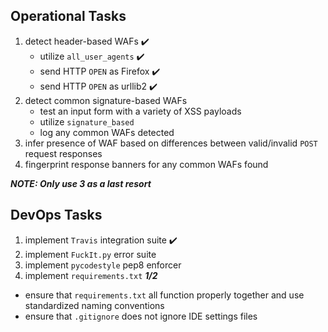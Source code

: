 
## Operational Tasks
1. detect header-based WAFs ✔️
	* utilize `all_user_agents` ✔️
	* send HTTP `OPEN` as Firefox ✔️
	* send HTTP `OPEN` as urllib2 ✔️
2. detect common signature-based WAFs 
	* test an input form with a 
	  variety of XSS payloads
	* utilize `signature_based`
	* log any common WAFs detected
3. infer presence of WAF based on 
   differences between valid/invalid 
   `POST` request responses
4. fingerprint response banners for 
   any common WAFs found 

***NOTE: Only use 3 as a last resort***

## DevOps Tasks

1. implement `Travis` integration suite ✔️
2. implement `FuckIt.py` error suite
3. implement `pycodestyle` pep8 enforcer
4. implement `requirements.txt` ***1/2***

* ensure that `requirements.txt` all function properly together and use standardized naming conventions
* ensure that `.gitignore` does not ignore IDE settings files 

